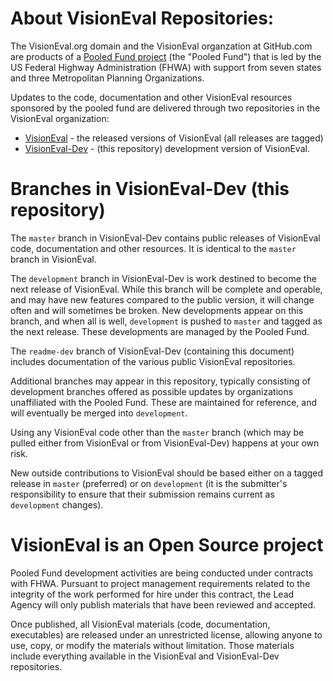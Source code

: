 # About VisionEval Repositories:

The VisionEval.org domain and the VisionEval organzation at GitHub.com are
products of a [Pooled Fund project](http://pooledfund.org/Details/Study/621)
(the "Pooled Fund") that is led by the US Federal Highway Administration (FHWA) with support
from seven states and three Metropolitan Planning Organizations.

Updates to the code, documentation and other VisionEval resources sponsored by
the pooled fund are delivered through two repositories in the VisionEval
organization:

* [VisionEval](https://github.com/VisionEval/VisionEval) - the released versions of VisionEval (all releases are tagged)
* [VisionEval-Dev](https://github.com/VisionEval/VisionEval-Dev) - (this repository) development version of VisionEval.

# Branches in VisionEval-Dev (this repository)

The `master` branch in VisionEval-Dev contains public releases of VisionEval
code, documentation and other resources.  It is identical to the `master` branch
in VisionEval.

The `development` branch in VisionEval-Dev is work destined to become the next
release of VisionEval.  While this branch will be complete and operable, and may
have new features compared to the public version, it will change often and will
sometimes be broken.  New developments appear on this branch, and when all is
well, `development` is pushed to `master` and tagged as the next release.  These
developments are managed by the Pooled Fund.

The `readme-dev` branch of VisionEval-Dev (containing this document) includes
documentation of the various public VisionEval repositories.

Additional branches may appear in this repository, typically consisting of
development branches offered as possible updates by organizations unaffiliated
with the Pooled Fund.  These are maintained for reference, and will eventually
be merged into `development`.

Using any VisionEval code other than the `master` branch (which may be pulled either from VisionEval or from VisionEval-Dev) happens at your own risk.

New outside contributions to VisionEval should be based either on a tagged release in `master` (preferred) or on `development` (it is the submitter's responsibility to ensure that their submission remains current as `development` changes).

# VisionEval is an Open Source project

Pooled Fund development activities are being conducted under contracts with FHWA. Pursuant to project management requirements related to the integrity of the work performed for hire under this contract, the Lead Agency will only publish materials that have been reviewed and accepted.

Once published, all VisionEval materials (code, documentation, executables) are released under an unrestricted license, allowing anyone to use, copy, or modify the materials without limitation.  Those materials include everything available in the VisionEval and VisionEval-Dev repositories.
